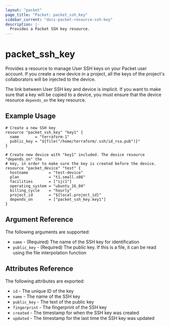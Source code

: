 ```yaml
---
layout: "packet"
page_title: "Packet: packet_ssh_key"
sidebar_current: "docs-packet-resource-ssh-key"
description: |-
  Provides a Packet SSH key resource.
---
```


# packet\_ssh_key

Provides a resource to manage User SSH keys on your Packet user account. If you create a new device in a project, all the keys of the project's collaborators will be injected to the device.

The link between User SSH key and device is implicit. If you want to make sure that a key will be copied to a device, you must ensure that the device resource `depends_on` the key resource.

## Example Usage

```hcl
# Create a new SSH key
resource "packet_ssh_key" "key1" {
  name       = "terraform-1"
  public_key = "${file("/home/terraform/.ssh/id_rsa.pub")}"
}

# Create new device with "key1" included. The device resource "depends_on" the
# key, in order to make sure the key is created before the device.
resource "packet_device" "test" {
  hostname         = "test-device"
  plan             = "t1.small.x86"
  facilities       = ["sjc1"]
  operating_system = "ubuntu_16_04"
  billing_cycle    = "hourly"
  project_id       = "${local.project_id}"
  depends_on       = ["packet_ssh_key.key1"]
}

```

## Argument Reference

The following arguments are supported:

* `name` - (Required) The name of the SSH key for identification
* `public_key` - (Required) The public key. If this is a file, it
can be read using the file interpolation function

## Attributes Reference

The following attributes are exported:

* `id` - The unique ID of the key
* `name` - The name of the SSH key
* `public_key` - The text of the public key
* `fingerprint` - The fingerprint of the SSH key
* `created` - The timestamp for when the SSH key was created
* `updated` - The timestamp for the last time the SSH key was updated
